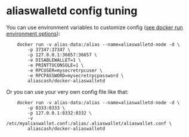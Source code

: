 aliaswalletd config tuning
======================

You can use environment variables to customize config ([see docker run environment options](https://docs.docker.com/engine/reference/run/#/env-environment-variables)):

        docker run -v alias-data:/alias --name=aliaswalletd-node -d \
            -p 37347:37347 \
            -p 127.0.0.1:36657:36657 \
            -e DISABLEWALLET=1 \
            -e PRINTTOCONSOLE=1 \
            -e RPCUSER=mysecretrpcuser \
            -e RPCPASSWORD=mysecretrpcpassword \
            aliascash/docker-aliaswalletd

Or you can use your very own config file like that:

        docker run -v alias-data:/alias --name=aliaswalletd-node -d \
            -p 8333:8333 \
            -p 127.0.0.1:8332:8332 \
            -v /etc/myaliaswallet.conf:/alias/.aliaswallet/aliaswallet.conf \
            aliascash/docker-aliaswalletd
